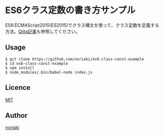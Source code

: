 ES6クラス定数の書き方サンプル
====

ES6:ECMAScript2015(ES2015)でクラス構文を使って、クラス定数を定義する方法。[Qiita記事](http://qiita.com/noriaki/items/e7adaaf440020fbf6836)も参照してください。

## Usage

```console
$ git clone https://github.com/noriaki/es6-class-const-example
$ cd es6-class-const-example
$ npm install
$ node_modules/.bin/babel-node index.js
```

## Licence

[MIT](https://github.com/tcnksm/tool/blob/master/LICENCE)

## Author

[noriaki](https://github.com/noriaki)
